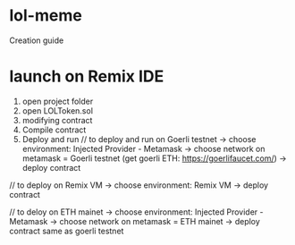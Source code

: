 # lol-meme
Creation guide

# launch on Remix IDE
1. open project folder
2. open LOLToken.sol
3. modifying contract
4. Compile contract
5. Deploy and run
// to deploy and run on Goerli testnet
-> choose environment: Injected Provider - Metamask
-> choose network on metamask = Goerli testnet (get goerli ETH: https://goerlifaucet.com/)
-> deploy contract

// to deploy on Remix VM
-> choose environment: Remix VM
-> deploy contract

// to deloy on ETH mainet
-> choose environment: Injected Provider - Metamask
-> choose network on metamask = ETH mainet
-> deploy contract same as goerli testnet
